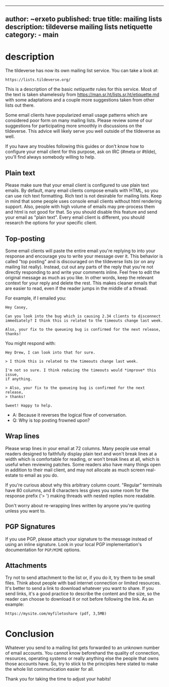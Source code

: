 ---
author: ~erxeto
published: true
title: mailing lists
description: tildeverse mailing lists netiquette
category:
    - main
----

# description

The tildeverse has now its own mailing list service. You can take a look at:

    https://lists.tildeverse.org/

This is a description of the basic *netiquette* rules for this service. Most of
the text is taken shamelessly from https://man.sr.ht/lists.sr.ht/etiquette.md
with some adaptations and a couple more suggestions taken from other lists out
there.

Some email clients have popularized email usage patterns which are considered
poor form on many mailing lists. Please review some of our suggestions for
participating more smoothly in discussions on the tildeverse.  This advice will
likely serve you well outside of the tildeverse as well.

If you have any troubles following this guides or don't know how to configure
your email client for this purpose, ask on IRC (#meta or #tilde), you'll find
always somebody willing to help.

## Plain text

Please make sure that your email client is configured to use plain text emails.
By default, many email clients compose emails with HTML, so you can use rich
text formatting. Rich text is not desirable for mailing lists. Keep in mind that
some people uses console email clients without html rendering support. Also,
people with high volume of emails may pre-process them and html is not good for
that. So you should disable this feature and send your email as "plain text".
Every email client is different, you should research the options for your
specific client.

## Top-posting

Some email clients will paste the entire email you're replying to into your
response and encourage you to write your message over it. This behavior is
called "top posting" and is discouraged on the tildeverse lists (or on any
mailing list really). Instead, cut out any parts of the reply that you're not
directly responding to and write your comments inline.  Feel free to edit the
original message as much as you like. In other words, keep the relevant context
for your reply and delete the rest. This makes cleaner emails that are easier to
read, even if the reader jumps in the middle of a thread.

For example, if I emailed you:

    Hey Casey,

    Can you look into the bug which is causing 2.34 clients to disconnect
    immediately? I think this is related to the timeouts change last week.

    Also, your fix to the queueing bug is confirmed for the next release,
    thanks!

You might respond with:

    Hey Drew, I can look into that for sure.

    > I think this is related to the timeouts change last week.

    I'm not so sure. I think reducing the timeouts would *improve* this issue,
    if anything.

    > Also, your fix to the queueing bug is confirmed for the next release,
    > thanks!

    Sweet! Happy to help.

- A: Because it reverses the logical flow of conversation.
- Q: Why is top posting frowned upon?

## Wrap lines

Please wrap lines in your email at 72 columns. Many people use email readers
designed to faithfully display plain text and won't break lines at a width which
is comfortable for reading, or won't break lines at all, which is useful when
reviewing patches.  Some readers also have many things open in addition to their
mail client, and may not allocate as much screen real-estate to email as you do.

If you're curious about why this arbitrary column count. "Regular" terminals
have 80 columns, and 8 characters less gives you some room for the response
prefix ('> ') making threads with nested replies more readable.

Don't worry about re-wrapping lines written by anyone you're quoting unless you
want to.

## PGP Signatures

If you use PGP, please attach your signature to the message instead of using an
inline signature. Look in your local PGP implementation's documentation for
`PGP/MIME` options.

## Attachments

Try not to send attachment to the list or, if you do it, try them to be small
files. Think about people with bad internet connection or limited resources.
It's better to send a link to download whatever you want to share. If you send
links, it's a good practice to describe the content and the size, so the reader
can choose to download it or not before following the link. As an example:

    https://mysite.com/myfiletoshare (pdf, 3,5MB)

# Conclusion

Whatever you send to a mailing list gets forwarded to an unknown number of email
accounts. You cannot know beforehand the quality of connection, resources,
operating systems or really anything else the people that owns those accounts
have. So, try to stick to the principles here stated to make the whole list
communication easier for all.

Thank you for taking the time to adjust your habits!
